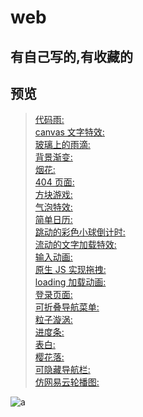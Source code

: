 # web

## 有自己写的,有收藏的

## 预览

> [代码雨:](https://codehhr.github.io/web/coderain/)  
> [canvas 文字特效:](https://codehhr.github.io/web/canvas-text/)  
> [玻璃上的雨滴:](https://codehhr.github.io/web/coderain/)  
> [背景渐变:](https://codehhr.github.io/web/gradient/)  
> [烟花:](https://codehhr.github.io/web/fireworks/)  
> [404 页面:](https://codehhr.github.io/web/error/)  
> [方块游戏:](https://codehhr.github.io/web/blockgame/)  
> [气泡特效:](https://codehhr.github.io/web/bubbles/)  
> [简单日历:](https://codehhr.github.io/web/calendar/)  
> [跳动的彩色小球倒计时:](https://codehhr.github.io/web/colorballtimeeffect)  
> [流动的文字加载特效:](https://codehhr.github.io/web/flowingtext/)  
> [输入动画:](https://codehhr.github.io/web/inputanimation/)  
> [原生 JS 实现拖拽:](https://codehhr.github.io/web/jsdrag/)  
> [loading 加载动画:](https://codehhr.github.io/web/loading/)  
> [登录页面:](https://codehhr.github.io/web/login/)  
> [可折叠导航菜单:](https://codehhr.github.io/web/nav/)  
> [粒子漩涡:](https://codehhr.github.io/web/particlevortex/)  
> [进度条:](https://codehhr.github.io/web/progressbar/)  
> [表白:](https://codehhr.github.io/web/love/)  
> [樱花落:](https://codehhr.github.io/web/sakuradrop/)  
> [可隐藏导航栏:](https://codehhr.github.io/web/sidebarnav/)  
> [仿网易云轮播图:](https://codehhr.github.io/web/swiper/)

![a](https://codehhr.coding.net/p/codehhr/d/images/git/raw/master/avatar/tusiji2.jpeg)
